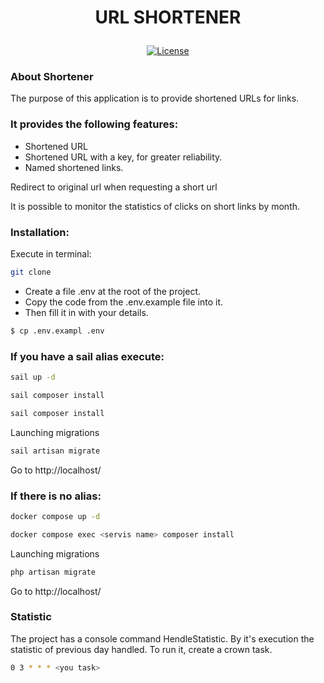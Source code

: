 <h1><p align="center">URL SHORTENER</p></h1>
<p align="center">
<a href="https://packagist.org/packages/laravel/framework"><img src="https://img.shields.io/packagist/l/laravel/framework" alt="License"></a>
</p>

### About Shortener

The purpose of this application is to provide shortened URLs for links.

### It provides the following features:
- Shortened URL
- Shortened URL with a key, for greater reliability.
- Named shortened links.

Redirect to original url when requesting a short url


It is possible to monitor the statistics of clicks on short links by month.

### Installation:
Execute in terminal:
```sh
git clone
```

- Create a file
.env at the root of the project.
- Copy the code from the .env.example file into it. 
- Then fill it in with your details.

```sh
$ cp .env.exampl .env
```
### If you have a sail alias execute:

```sh
sail up -d
```
```sh
sail composer install
```
```sh
sail composer install
```
Launching migrations
```sh
sail artisan migrate
```
Go to http://localhost/


###  If there is no alias:
```sh
docker compose up -d
```
```sh
docker compose exec <servis name> composer install 
```
Launching migrations
```sh
php artisan migrate
```
Go to http://localhost/

### Statistic
The project has a console command HendleStatistic. By it's execution the statistic of previous day handled.
To run it, create a crown task.
```sh
0 3 * * * <you task>
```




